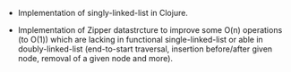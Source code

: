 * Implementation of singly-linked-list in Clojure.

* Implementation of Zipper datastrcture to improve some O(n) operations (to O(1)) which are lacking in functional single-linked-list or able in doubly-linked-list (end-to-start traversal, insertion before/after given node, removal of a given node and more).

